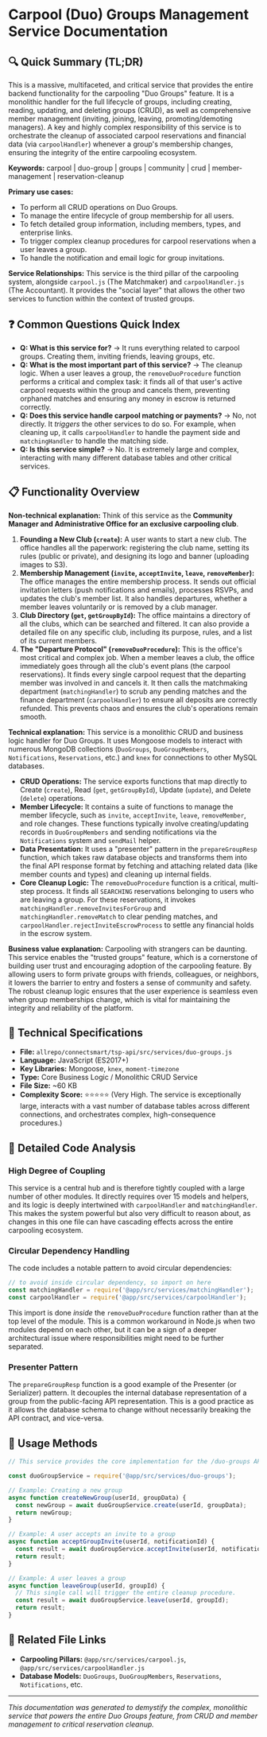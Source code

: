 # Carpool (Duo) Groups Management Service Documentation

## 🔍 Quick Summary (TL;DR)
This is a massive, multifaceted, and critical service that provides the entire backend functionality for the carpooling "Duo Groups" feature. It is a monolithic handler for the full lifecycle of groups, including creating, reading, updating, and deleting groups (CRUD), as well as comprehensive member management (inviting, joining, leaving, promoting/demoting managers). A key and highly complex responsibility of this service is to orchestrate the cleanup of associated carpool reservations and financial data (via `carpoolHandler`) whenever a group's membership changes, ensuring the integrity of the entire carpooling ecosystem.

**Keywords:** carpool | duo-group | groups | community | crud | member-management | reservation-cleanup

**Primary use cases:** 
- To perform all CRUD operations on Duo Groups.
- To manage the entire lifecycle of group membership for all users.
- To fetch detailed group information, including members, types, and enterprise links.
- To trigger complex cleanup procedures for carpool reservations when a user leaves a group.
- To handle the notification and email logic for group invitations.

**Service Relationships:**
This service is the third pillar of the carpooling system, alongside `carpool.js` (The Matchmaker) and `carpoolHandler.js` (The Accountant). It provides the "social layer" that allows the other two services to function within the context of trusted groups.

## ❓ Common Questions Quick Index
- **Q: What is this service for?** → It runs everything related to carpool groups. Creating them, inviting friends, leaving groups, etc.
- **Q: What is the most important part of this service?** → The cleanup logic. When a user leaves a group, the `removeDuoProcedure` function performs a critical and complex task: it finds all of that user's active carpool requests within the group and cancels them, preventing orphaned matches and ensuring any money in escrow is returned correctly.
- **Q: Does this service handle carpool matching or payments?** → No, not directly. It *triggers* the other services to do so. For example, when cleaning up, it calls `carpoolHandler` to handle the payment side and `matchingHandler` to handle the matching side.
- **Q: Is this service simple?** → No. It is extremely large and complex, interacting with many different database tables and other critical services.

## 📋 Functionality Overview

**Non-technical explanation:** 
Think of this service as the **Community Manager and Administrative Office for an exclusive carpooling club**.
1.  **Founding a New Club (`create`):** A user wants to start a new club. The office handles all the paperwork: registering the club name, setting its rules (public or private), and designing its logo and banner (uploading images to S3).
2.  **Membership Management (`invite`, `acceptInvite`, `leave`, `removeMember`):** The office manages the entire membership process. It sends out official invitation letters (push notifications and emails), processes RSVPs, and updates the club's member list. It also handles departures, whether a member leaves voluntarily or is removed by a club manager.
3.  **Club Directory (`get`, `getGroupById`):** The office maintains a directory of all the clubs, which can be searched and filtered. It can also provide a detailed file on any specific club, including its purpose, rules, and a list of its current members.
4.  **The "Departure Protocol" (`removeDuoProcedure`):** This is the office's most critical and complex job. When a member leaves a club, the office immediately goes through all the club's event plans (the carpool reservations). It finds every single carpool request that the departing member was involved in and cancels it. It then calls the matchmaking department (`matchingHandler`) to scrub any pending matches and the finance department (`carpoolHandler`) to ensure all deposits are correctly refunded. This prevents chaos and ensures the club's operations remain smooth.

**Technical explanation:** 
This service is a monolithic CRUD and business logic handler for Duo Groups. It uses Mongoose models to interact with numerous MongoDB collections (`DuoGroups`, `DuoGroupMembers`, `Notifications`, `Reservations`, etc.) and `knex` for connections to other MySQL databases.
-   **CRUD Operations:** The service exports functions that map directly to Create (`create`), Read (`get`, `getGroupById`), Update (`update`), and Delete (`delete`) operations.
-   **Member Lifecycle:** It contains a suite of functions to manage the member lifecycle, such as `invite`, `acceptInvite`, `leave`, `removeMember`, and role changes. These functions typically involve creating/updating records in `DuoGroupMembers` and sending notifications via the `Notifications` system and `sendMail` helper.
-   **Data Presentation:** It uses a "presenter" pattern in the `prepareGroupResp` function, which takes raw database objects and transforms them into the final API response format by fetching and attaching related data (like member counts and types) and cleaning up internal fields.
-   **Core Cleanup Logic:** The `removeDuoProcedure` function is a critical, multi-step process. It finds all `SEARCHING` reservations belonging to users who are leaving a group. For these reservations, it invokes `matchingHandler.removeInvitesForGroup` and `matchingHandler.removeMatch` to clear pending matches, and `carpoolHandler.rejectInviteEscrowProcess` to settle any financial holds in the escrow system.

**Business value explanation:**
Carpooling with strangers can be daunting. This service enables the "trusted groups" feature, which is a cornerstone of building user trust and encouraging adoption of the carpooling feature. By allowing users to form private groups with friends, colleagues, or neighbors, it lowers the barrier to entry and fosters a sense of community and safety. The robust cleanup logic ensures that the user experience is seamless even when group memberships change, which is vital for maintaining the integrity and reliability of the platform.

## 🔧 Technical Specifications

- **File:** `allrepo/connectsmart/tsp-api/src/services/duo-groups.js`
- **Language:** JavaScript (ES2017+)
- **Key Libraries:** Mongoose, `knex`, `moment-timezone`
- **Type:** Core Business Logic / Monolithic CRUD Service
- **File Size:** ~60 KB
- **Complexity Score:** ⭐⭐⭐⭐⭐ (Very High. The service is exceptionally large, interacts with a vast number of database tables across different connections, and orchestrates complex, high-consequence procedures.)

## 📝 Detailed Code Analysis

### High Degree of Coupling
This service is a central hub and is therefore tightly coupled with a large number of other modules. It directly requires over 15 models and helpers, and its logic is deeply intertwined with `carpoolHandler` and `matchingHandler`. This makes the system powerful but also very difficult to reason about, as changes in this one file can have cascading effects across the entire carpooling ecosystem.

### Circular Dependency Handling
The code includes a notable pattern to avoid circular dependencies:
```javascript
// to avoid inside circular dependency, so import on here
const matchingHandler = require('@app/src/services/matchingHandler');
const carpoolHandler = require('@app/src/services/carpoolHandler');
```
This import is done *inside* the `removeDuoProcedure` function rather than at the top level of the module. This is a common workaround in Node.js when two modules depend on each other, but it can be a sign of a deeper architectural issue where responsibilities might need to be further separated.

### Presenter Pattern
The `prepareGroupResp` function is a good example of the Presenter (or Serializer) pattern. It decouples the internal database representation of a group from the public-facing API representation. This is a good practice as it allows the database schema to change without necessarily breaking the API contract, and vice-versa.

## 🚀 Usage Methods

```javascript
// This service provides the core implementation for the /duo-groups API endpoints.

const duoGroupService = require('@app/src/services/duo-groups');

// Example: Creating a new group
async function createNewGroup(userId, groupData) {
  const newGroup = await duoGroupService.create(userId, groupData);
  return newGroup;
}

// Example: A user accepts an invite to a group
async function acceptGroupInvite(userId, notificationId) {
  const result = await duoGroupService.acceptInvite(userId, notificationId);
  return result;
}

// Example: A user leaves a group
async function leaveGroup(userId, groupId) {
  // This single call will trigger the entire cleanup procedure.
  const result = await duoGroupService.leave(userId, groupId);
  return result;
}
```

## 🔗 Related File Links
- **Carpooling Pillars:** `@app/src/services/carpool.js`, `@app/src/services/carpoolHandler.js`
- **Database Models:** `DuoGroups`, `DuoGroupMembers`, `Reservations`, `Notifications`, etc.

---
*This documentation was generated to demystify the complex, monolithic service that powers the entire Duo Groups feature, from CRUD and member management to critical reservation cleanup.* 